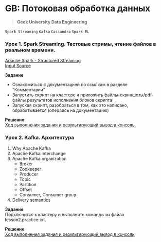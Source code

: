 # GB: Потоковая обработка данных
> **Geek University Data Engineering**

`Spark Streaming` `Kafka` `Cassandra` `Spark ML`

### Урок 1. Spark Streaming. Тестовые стримы, чтение файлов в реальном времени.

[Apache Spark - Structured Streaming](https://spark.apache.org/docs/2.4.7/structured-streaming-programming-guide.html#programming-model)<br>
[Input Source](https://spark.apache.org/docs/2.4.7/structured-streaming-programming-guide.html#input-sources)<br>

**Задание** <br>
- Ознакомиться с документацией по ссылкам в разделе "Комментарии"
- Запустить скрипт на кластере и приложить файлы-скриншоты/pdf-файлы результатов исполнения блоков скрипта
- Запуская скрипт, разобраться в том, как это написано, обрабатывается (операясь на документацию)

**Решение** <br>
[Ход выполнения задания и результирующий вывод в консоль](https://github.com/bostspb/streaming/blob/master/lesson01/README.md)


### Урок 2. Kafka. Архитектура

1. Why Apache Kafka
2. Apache Kafka interchange
3. Apache Kafka organization
    - Broker
    - Zookeeper
    - Producer
    - Topic
    - Partition
    - Offset
    - Consumer, Consumer group
4. Delivery semantics

**Задание** <br>
Подключится к кластеру и выполнить команды из файла lesson2.practice.txt.

**Решение** <br>
[Ход выполнения задания и результирующий вывод в консоль](https://github.com/bostspb/streaming/blob/master/lesson02/README.md)

